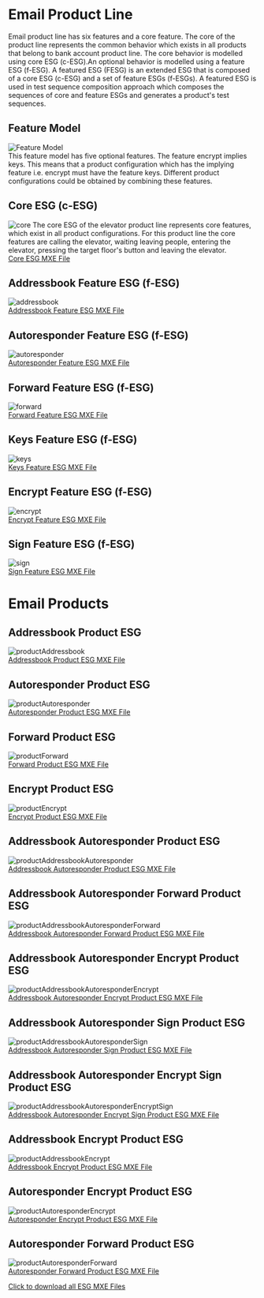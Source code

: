# Email Product Line 

Email product line has six features and a core feature. The core of the product line represents the common behavior which exists in all products that belong to bank account product line. The core behavior is modelled using core ESG (c-ESG).An optional behavior is modelled using a feature ESG (f-ESG). A featured ESG (FESG) is an extended ESG that is composed of a core ESG (c-ESG) and a set of feature ESGs (f-ESGs). A featured ESG is used in test sequence composition approach which composes the sequences of core and feature ESGs and generates a product's test sequences.

## Feature Model

![Feature Model](https://github.com/esg4aspl/SPL-FESG-Examples/blob/master/Email/EmailModelImages/EmailPL_FeatureModel.png)\
This feature model has five optional features. The feature encrypt implies keys. This means that a product configuration which has the implying feature i.e. encrypt must have the feature keys. Different product configurations could be obtained by combining these features. 

## Core ESG (c-ESG)
 ![core](https://github.com/esg4aspl/SPL-FESG-Examples/blob/master/Email/EmailModelImages/core.png)
 The core ESG of the elevator product line represents core features, which exist in all product configurations. For this product line the core features are calling the elevator, waiting leaving people, entering the elevator, pressing the target floor's button and leaving the elevator.\
 [Core ESG MXE File](https://github.com/esg4aspl/SPL-FESG-Examples/blob/master/Email/EmailModels/core.mxe)

## Addressbook Feature ESG (f-ESG)
![addressbook](https://github.com/esg4aspl/SPL-FESG-Examples/blob/master/Email/EmailModelImages/addressbook.png)
\
[Addressbook Feature ESG MXE File](https://github.com/esg4aspl/SPL-FESG-Examples/blob/master/Email/EmailModels/addressbook.mxe)

## Autoresponder Feature ESG (f-ESG)
![autoresponder](https://github.com/esg4aspl/SPL-FESG-Examples/blob/master/Email/EmailModelImages/autoresponder.png)
\
[Autoresponder Feature ESG MXE File](https://github.com/esg4aspl/SPL-FESG-Examples/blob/master/Email/EmailModels/autoresponder.mxe)

## Forward Feature ESG (f-ESG)
![forward](https://github.com/esg4aspl/SPL-FESG-Examples/blob/master/Email/EmailModelImages/forward.png)
\
[Forward Feature ESG MXE File](https://github.com/esg4aspl/SPL-FESG-Examples/blob/master/Email/EmailModels/forward.mxe)

## Keys Feature ESG (f-ESG)
![keys](https://github.com/esg4aspl/SPL-FESG-Examples/blob/master/Email/EmailModelImages/keys.png)
\
[Keys Feature ESG MXE File](https://github.com/esg4aspl/SPL-FESG-Examples/blob/master/Email/EmailModels/keys.mxe)

## Encrypt Feature ESG (f-ESG)
![encrypt](https://github.com/esg4aspl/SPL-FESG-Examples/blob/master/Email/EmailModelImages/encrypt.png)
\
[Encrypt Feature ESG MXE File](https://github.com/esg4aspl/SPL-FESG-Examples/blob/master/Email/EmailModels/encrypt.mxe)

## Sign Feature ESG (f-ESG)
![sign](https://github.com/esg4aspl/SPL-FESG-Examples/blob/master/Email/EmailModelImages/sign.png)
\
[Sign Feature ESG MXE File](https://github.com/esg4aspl/SPL-FESG-Examples/blob/master/Email/EmailModels/sign.mxe)

 # Email Products
 
 ## Addressbook Product ESG
![productAddressbook](https://github.com/esg4aspl/SPL-FESG-Examples/blob/master/Email/EmailModelImages/emailProduct_addressbook.png)
\
[Addressbook Product ESG MXE File](https://github.com/esg4aspl/SPL-FESG-Examples/blob/master/Email/EmailModels/emailProduct_addressbook.mxe)

 ## Autoresponder Product ESG
![productAutoresponder](https://github.com/esg4aspl/SPL-FESG-Examples/blob/master/Email/EmailModelImages/emailProduct_autoresponder.png)
\
[Autoresponder Product ESG MXE File](https://github.com/esg4aspl/SPL-FESG-Examples/blob/master/Email/EmailModels/emailProduct_autoresponder.mxe)

 ## Forward Product ESG
![productForward](https://github.com/esg4aspl/SPL-FESG-Examples/blob/master/Email/EmailModelImages/emailProduct_forward.png)
\
[Forward Product ESG MXE File](https://github.com/esg4aspl/SPL-FESG-Examples/blob/master/Email/EmailModels/emailProduct_forward.mxe)

 ## Encrypt Product ESG
![productEncrypt](https://github.com/esg4aspl/SPL-FESG-Examples/blob/master/Email/EmailModelImages/emailProduct_encrypt.png)
\
[Encrypt Product ESG MXE File](https://github.com/esg4aspl/SPL-FESG-Examples/blob/master/Email/EmailModels/emailProduct_encrypt.mxe)

 ## Addressbook Autoresponder Product ESG
![productAddressbookAutoresponder](https://github.com/esg4aspl/SPL-FESG-Examples/blob/master/Email/EmailModelImages/emailProduct_addressbookAutoresponder.png)
\
[Addressbook Autoresponder Product ESG MXE File](https://github.com/esg4aspl/SPL-FESG-Examples/blob/master/Email/EmailModels/emailProduct_addressbookAutoresponder.mxe)

 ## Addressbook Autoresponder Forward Product ESG
![productAddressbookAutoresponderForward](https://github.com/esg4aspl/SPL-FESG-Examples/blob/master/Email/EmailModelImages/emailProduct_addressbookAutoresponderForward.png)
\
[Addressbook Autoresponder Forward Product ESG MXE File](https://github.com/esg4aspl/SPL-FESG-Examples/blob/master/Email/EmailModels/emailProduct_addressbookAutoresponderForward.mxe)

 ## Addressbook Autoresponder Encrypt Product ESG
![productAddressbookAutoresponderEncrypt](https://github.com/esg4aspl/SPL-FESG-Examples/blob/master/Email/EmailModelImages/emailProduct_addressbookAutoresponderEncrypt.png)
\
[Addressbook Autoresponder Encrypt Product ESG MXE File](https://github.com/esg4aspl/SPL-FESG-Examples/blob/master/Email/EmailModels/emailProduct_addressbookAutoresponderEncrypt.mxe)

 ## Addressbook Autoresponder Sign Product ESG
![productAddressbookAutoresponderSign](https://github.com/esg4aspl/SPL-FESG-Examples/blob/master/Email/EmailModelImages/emailProduct_addressbookAutoresponderSign.png)
\
[Addressbook Autoresponder Sign Product ESG MXE File](https://github.com/esg4aspl/SPL-FESG-Examples/blob/master/Email/EmailModels/emailProduct_addressbookAutoresponderSign.mxe)

 ## Addressbook Autoresponder Encrypt Sign Product ESG
![productAddressbookAutoresponderEncryptSign](https://github.com/esg4aspl/SPL-FESG-Examples/blob/master/Email/EmailModelImages/emailProduct_addressbookAutoresponderEncryptSign.png)
\
[Addressbook Autoresponder Encrypt Sign Product ESG MXE File](https://github.com/esg4aspl/SPL-FESG-Examples/blob/master/Email/EmailModels/emailProduct_addressbookAutoresponderEncryptSign.mxe)

 ## Addressbook Encrypt Product ESG
![productAddressbookEncrypt](https://github.com/esg4aspl/SPL-FESG-Examples/blob/master/Email/EmailModelImages/emailProduct_addressbookEncrypt.png)
\
[Addressbook Encrypt Product ESG MXE File](https://github.com/esg4aspl/SPL-FESG-Examples/blob/master/Email/EmailModels/emailProduct_addressbookEncrypt.mxe)

 ## Autoresponder Encrypt Product ESG
![productAutoresponderEncrypt](https://github.com/esg4aspl/SPL-FESG-Examples/blob/master/Email/EmailModelImages/emailProduct_autoresponderEncrypt.png)
\
[Autoresponder Encrypt Product ESG MXE File](https://github.com/esg4aspl/SPL-FESG-Examples/blob/master/Email/EmailModels/emailProduct_addressbookAutoresponderEncrypt.mxe)

 ## Autoresponder Forward Product ESG
![productAutoresponderForward](https://github.com/esg4aspl/SPL-FESG-Examples/blob/master/Email/EmailModelImages/emailProduct_autoresponderForward.png)
\
[Autoresponder Forward Product ESG MXE File](https://github.com/esg4aspl/SPL-FESG-Examples/blob/master/Email/EmailModels/emailProduct_autoresponderForward.mxe)

[Click to download all ESG MXE Files](https://github.com/esg4aspl/SPL-FESG-Examples/blob/master/Email/EmailModels/EmailAllModels.zip)
